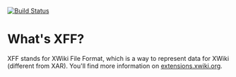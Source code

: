 [![Build Status](https://travis-ci.org/xwiki-contrib/api-xff.svg)](https://travis-ci.org/xwiki-contrib/api-xff)

# What's XFF?
XFF stands for XWiki File Format, which is a way to represent data for XWiki
(different from XAR).  You'll find more information on
[extensions.xwiki.org](http://extensions.xwiki.org/xwiki/bin/view/Extension/XFF+filter).
